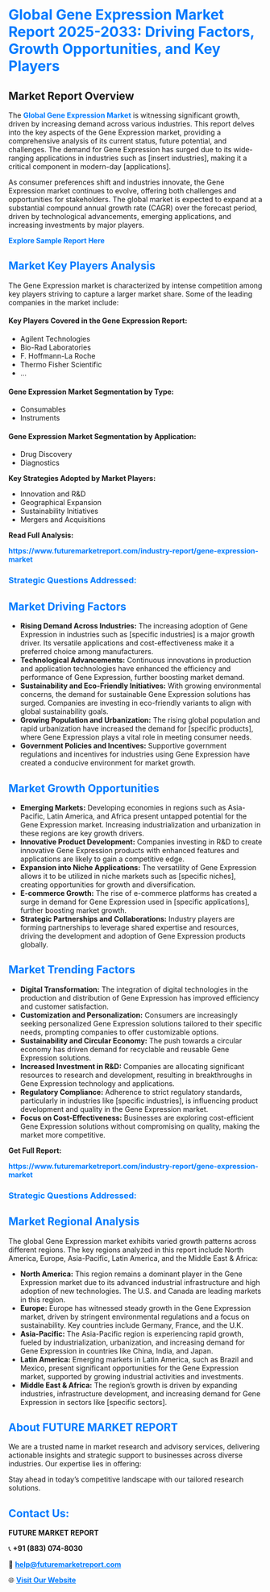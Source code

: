 <h1 style="color: #007BFF;">Global Gene Expression Market Report 2025-2033: Driving Factors, Growth Opportunities, and Key Players</h1>

<section id="overview">
<h2>Market Report Overview</h2>
<p>The <a href="https://www.futuremarketreport.com/industry-report/gene-expression-market" style="color: #007BFF; text-decoration: none;"><strong>Global Gene Expression Market</strong></a> is witnessing significant growth, driven by increasing demand across various industries. This report delves into the key aspects of the Gene Expression market, providing a comprehensive analysis of its current status, future potential, and challenges. The demand for Gene Expression has surged due to its wide-ranging applications in industries such as [insert industries], making it a critical component in modern-day [applications].</p>
<p>As consumer preferences shift and industries innovate, the Gene Expression market continues to evolve, offering both challenges and opportunities for stakeholders. The global market is expected to expand at a substantial compound annual growth rate (CAGR) over the forecast period, driven by technological advancements, emerging applications, and increasing investments by major players.</p>
</section>

<section id="overview">
<p><a href="https://www.futuremarketreport.com/request-sample/reportId=104035" style="color: #007BFF; text-decoration: none;"><strong>Explore Sample Report Here</strong></a></p>
</section>

<section id="key-players">
<h2 style="color: #007BFF;">Market Key Players Analysis</h2>
<p>The Gene Expression market is characterized by intense competition among key players striving to capture a larger market share. Some of the leading companies in the market include:</p>
<h4>Key Players Covered in the Gene Expression Report:</h4>
<ul><li>Agilent Technologies</li><li>Bio-Rad Laboratories</li><li>F. Hoffmann-La Roche</li><li>Thermo Fisher Scientific</li><li>...</li></ul>
<h4>Gene Expression Market Segmentation by Type:</h4>
<ul><li>Consumables</li><li>Instruments</li></ul>

<h4>Gene Expression Market Segmentation by Application:</h4>
<ul><li>Drug Discovery</li><li>Diagnostics</li></ul>
<p><strong>Key Strategies Adopted by Market Players:</strong></p>
<ul>
<li>Innovation and R&D</li>
<li>Geographical Expansion</li>
<li>Sustainability Initiatives</li>
<li>Mergers and Acquisitions</li>
</ul>
</section>

<section>
<p><strong>Read Full Analysis: </strong></p><a href="https://www.futuremarketreport.com/industry-report/gene-expression-market" style="color: #007BFF; text-decoration: none;"><strong>https://www.futuremarketreport.com/industry-report/gene-expression-market</strong></a>
<h3 style="color: #007BFF;">Strategic Questions Addressed:</h3>
</section>

<section id="driving-factors">
<h2 style="color: #007BFF;">Market Driving Factors</h2>
<ul>
<li><strong>Rising Demand Across Industries:</strong> The increasing adoption of Gene Expression in industries such as [specific industries] is a major growth driver. Its versatile applications and cost-effectiveness make it a preferred choice among manufacturers.</li>
<li><strong>Technological Advancements:</strong> Continuous innovations in production and application technologies have enhanced the efficiency and performance of Gene Expression, further boosting market demand.</li>
<li><strong>Sustainability and Eco-Friendly Initiatives:</strong> With growing environmental concerns, the demand for sustainable Gene Expression solutions has surged. Companies are investing in eco-friendly variants to align with global sustainability goals.</li>
<li><strong>Growing Population and Urbanization:</strong> The rising global population and rapid urbanization have increased the demand for [specific products], where Gene Expression plays a vital role in meeting consumer needs.</li>
<li><strong>Government Policies and Incentives:</strong> Supportive government regulations and incentives for industries using Gene Expression have created a conducive environment for market growth.</li>
</ul>
</section>

<section id="growth-opportunities">
<h2 style="color: #007BFF;">Market Growth Opportunities</h2>
<ul>
<li><strong>Emerging Markets:</strong> Developing economies in regions such as Asia-Pacific, Latin America, and Africa present untapped potential for the Gene Expression market. Increasing industrialization and urbanization in these regions are key growth drivers.</li>
<li><strong>Innovative Product Development:</strong> Companies investing in R&D to create innovative Gene Expression products with enhanced features and applications are likely to gain a competitive edge.</li>
<li><strong>Expansion into Niche Applications:</strong> The versatility of Gene Expression allows it to be utilized in niche markets such as [specific niches], creating opportunities for growth and diversification.</li>
<li><strong>E-commerce Growth:</strong> The rise of e-commerce platforms has created a surge in demand for Gene Expression used in [specific applications], further boosting market growth.</li>
<li><strong>Strategic Partnerships and Collaborations:</strong> Industry players are forming partnerships to leverage shared expertise and resources, driving the development and adoption of Gene Expression products globally.</li>
</ul>
</section>

<section id="trending-factors">
<h2 style="color: #007BFF;">Market Trending Factors</h2>
<ul>
<li><strong>Digital Transformation:</strong> The integration of digital technologies in the production and distribution of Gene Expression has improved efficiency and customer satisfaction.</li>
<li><strong>Customization and Personalization:</strong> Consumers are increasingly seeking personalized Gene Expression solutions tailored to their specific needs, prompting companies to offer customizable options.</li>
<li><strong>Sustainability and Circular Economy:</strong> The push towards a circular economy has driven demand for recyclable and reusable Gene Expression solutions.</li>
<li><strong>Increased Investment in R&D:</strong> Companies are allocating significant resources to research and development, resulting in breakthroughs in Gene Expression technology and applications.</li>
<li><strong>Regulatory Compliance:</strong> Adherence to strict regulatory standards, particularly in industries like [specific industries], is influencing product development and quality in the Gene Expression market.</li>
<li><strong>Focus on Cost-Effectiveness:</strong> Businesses are exploring cost-efficient Gene Expression solutions without compromising on quality, making the market more competitive.</li>
</ul>
</section>

<section>
<p><strong>Get Full Report: </strong></p><a href="https://www.futuremarketreport.com/industry-report/gene-expression-market" style="color: #007BFF; text-decoration: none;"><strong>https://www.futuremarketreport.com/industry-report/gene-expression-market</strong></a>
<h3 style="color: #007BFF;">Strategic Questions Addressed:</h3>
</section>


<section id="regional-analysis">
<h2 style="color: #007BFF;">Market Regional Analysis</h2>
<p>The global Gene Expression market exhibits varied growth patterns across different regions. The key regions analyzed in this report include North America, Europe, Asia-Pacific, Latin America, and the Middle East & Africa:</p>
<ul>
<li><strong>North America:</strong> This region remains a dominant player in the Gene Expression market due to its advanced industrial infrastructure and high adoption of new technologies. The U.S. and Canada are leading markets in this region.</li>
<li><strong>Europe:</strong> Europe has witnessed steady growth in the Gene Expression market, driven by stringent environmental regulations and a focus on sustainability. Key countries include Germany, France, and the U.K.</li>
<li><strong>Asia-Pacific:</strong> The Asia-Pacific region is experiencing rapid growth, fueled by industrialization, urbanization, and increasing demand for Gene Expression in countries like China, India, and Japan.</li>
<li><strong>Latin America:</strong> Emerging markets in Latin America, such as Brazil and Mexico, present significant opportunities for the Gene Expression market, supported by growing industrial activities and investments.</li>
<li><strong>Middle East & Africa:</strong> The region’s growth is driven by expanding industries, infrastructure development, and increasing demand for Gene Expression in sectors like [specific sectors].</li>
</ul>
</section>

<footer>
<h2 style="color: #007BFF;">About FUTURE MARKET REPORT</h2>
<p>We are a trusted name in market research and advisory services, delivering actionable insights and strategic support to businesses across diverse industries. Our expertise lies in offering:</p>

<p>Stay ahead in today’s competitive landscape with our tailored research solutions.</p>

<h2 style="color: #007BFF;">Contact Us:</h2>
<p><strong>FUTURE MARKET REPORT</strong></p>
<p>📞 <strong>+91 (883) 074-8030</strong></p>
<p>📧 <strong><a href="mailto:help@futuremarketreport.com" style="color: #007BFF;">help@futuremarketreport.com</a></strong></p>
<p>🌐 <strong><a href="https://www.futuremarketreport.com/" style="color: #007BFF;">Visit Our Website</a></strong></p>
</footer>